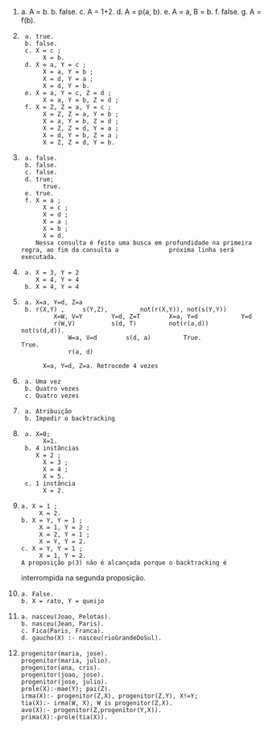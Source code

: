 1. 
	  a. A = b.
	  b. false.
	  c. A = 1+2.
	  d. A = p(a, b).
	  e. A = a, B = b.
	  f. false.
	  g. A = f(b).
2. 
		a. true.
		b. false.
		c. X = c ;
			 X = b.
		d. X = a, Y = c ;
			 X = a, Y = b ;
			 X = d, Y = a ;
			 X = d, Y = b.
		e. X = a, Y = c, Z = d ;
			 X = a, Y = b, Z = d ;
		f. X = Z, Z = a, Y = c ;
			 X = Z, Z = a, Y = b ;
			 X = a, Y = b, Z = d ;
			 X = Z, Z = d, Y = a ;
		 	 X = d, Y = b, Z = a ;
	 		 X = Z, Z = d, Y = b.
3. 
		a. false.
		b. false.
		c. false.
		d. true;
			 true.
		e. true.
		f. X = a ;
			 X = c ;
			 X = d ;
			 X = a ;
			 X = b ;
			 X = d.
		   Nessa consulta é feito uma busca em profundidade na primeira regra, ao fim da consulta a  			 próxima linha será executada.
4. 
		a. X = 3, Y = 2
		   X = 4, Y = 4
		b. X = 4, Y = 4
5. 
		a. X=a, Y=d, Z=a
		b. r(X,Y) ,		s(Y,Z),			not(r(X,Y)), not(s(Y,Y))
				X=W, V=Y		Y=d, Z=T 		X=a, Y=d			Y=d
				r(W,V)  		s(d, T)			not(r(a,d))		not(s(d,d)).
					W=a, V=d		s(d, a)			True.					True.
					r(a, d)	
			
			 X=a, Y=d, Z=a. Retrocede 4 vezes
6. 
		a. Uma vez
		b. Quatro vezes
		c. Quatro vezes
8. 
		a. Atribuição
		b. Impedir o backtracking
9. 
		a. X=0;
			 X=1.
		b. 4 instâncias  
		   X = 2 ;
			 X = 3 ;
			 X = 4 ;
			 X = 5.
		c. 1 instância
			 X = 2.
10. 
		a. X = 1 ; 
			 X = 2.
		b. X = Y, Y = 1 ;
			 X = 1, Y = 2 ;
			 X = 2, Y = 1 ;
			 X = Y, Y = 2.
		c. X = Y, Y = 1 ;
			 X = 1, Y = 2. 
		A proposição p(3) não é alcançada porque o backtracking é
	interrompida na segunda proposição.  
11. 
		a. False.
		b. X = rato, Y = queijo
13. 
		a. nasceu(Joao, Pelotas).
		b. nasceu(Jean, Paris).
		c. Fica(Paris, Franca).
		d. gaucho(X) :- nasceu(rioGrandeDoSul).
14. 
		progenitor(maria, jose).
		progenitor(maria, julio).
		progenitor(ana, cris).
		progenitor(joao, jose).
		progenitor(jose, julio).
		prole(X):-mae(Y); pai(Z).
		irma(X):- progenitor(Z,X), progenitor(Z,Y), X!=Y;
		tia(X):- irma(W, X), W is progenitor(Z,X).
		avo(X):- progenitor(Z,progenitor(Y,X)).
		prima(X):-prole(tia(X)).

  					
